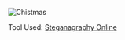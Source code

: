 ![Chistmas](images/ChristmasCard.png) 

Tool Used: [Steganagraphy Online](https://stylesuxx.github.io/steganography/)
